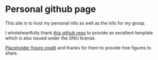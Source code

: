 # Personal github page

This site is to host my personal info as well as the info for my group.

I wholeheartfully thank [this github repo](https://github.com/ahmetcadirci25/clean) to provide an excellent template which is also issued under the GNU license. 

[Placeholder figure credit](https://pixabay.com/vectors/boy-cartoon-children-comic-female-1299574/) and thanks for them to provide free figures to share.

